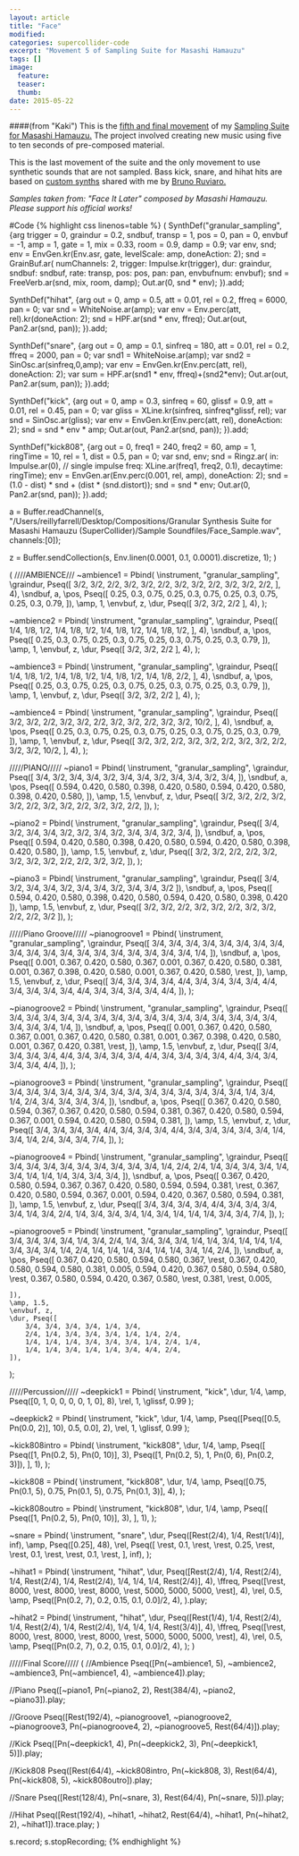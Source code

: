 ```yaml
---
layout: article
title: "Face"
modified:
categories: supercollider-code
excerpt: "Movement 5 of Sampling Suite for Masashi Hamauzu"
tags: []
image:
  feature:
  teaser:
  thumb:
date: 2015-05-22
---
```

####(from "Kaki")
This is the [fifth and final movement](https://soundcloud.com/capybarrage-reilly/elf-from-elfenkonigin-and-weihalter?in=capybarrage-reilly/sets/sampling-suite-for-masashi-1) of my [Sampling Suite for Masashi Hamauzu.](https://soundcloud.com/capybarrage-reilly/sets/sampling-suite-for-masashi-1)  The project involved creating new music using five to ten seconds of pre-composed material.

This is the last movement of the suite and the only movement to use synthetic sounds that are not sampled.  Bass kick, snare, and hihat hits are based on [custom synths](https://github.com/brunoruviaro/SynthDefs-for-Patterns/blob/master/all.scd) shared with me by [Bruno Ruviaro.](http://www.brunoruviaro.com)

*Samples taken from: "Face It Later" composed by Masashi Hamauzu.  Please support his official works!*


#Code
{% highlight css linenos=table %}
(
SynthDef("granular_sampling", {arg trigger = 0, graindur = 0.2, sndbuf, transp = 1, pos = 0, pan = 0, envbuf = -1, amp = 1, gate = 1, mix = 0.33, room = 0.9, damp = 0.9;
	var env, snd;
	env = EnvGen.kr(Env.asr, gate, levelScale: amp, doneAction: 2);
	snd = GrainBuf.ar(
		numChannels: 2,
		trigger: Impulse.kr(trigger),
		dur: graindur,
		sndbuf: sndbuf,
		rate: transp,
		pos: pos,
		pan: pan,
		envbufnum: envbuf);
	snd = FreeVerb.ar(snd, mix, room, damp);
	Out.ar(0, snd * env);
}).add;

SynthDef("hihat", {arg out = 0, amp = 0.5, att = 0.01, rel = 0.2, ffreq = 6000, pan = 0;
	var snd = WhiteNoise.ar(amp);
	var env = Env.perc(att, rel).kr(doneAction: 2);
	snd = HPF.ar(snd * env, ffreq);
	Out.ar(out, Pan2.ar(snd, pan));
}).add;

SynthDef("snare", {arg out = 0, amp = 0.1, sinfreq = 180, att = 0.01, rel = 0.2, ffreq = 2000, pan = 0;
	var snd1 = WhiteNoise.ar(amp);
	var snd2 = SinOsc.ar(sinfreq,0,amp);
	var env = EnvGen.kr(Env.perc(att, rel), doneAction: 2);
	var sum = HPF.ar(snd1 * env, ffreq)+(snd2*env);
	Out.ar(out, Pan2.ar(sum, pan));
}).add;

SynthDef("kick", {arg out = 0, amp = 0.3, sinfreq = 60, glissf = 0.9, att = 0.01, rel = 0.45, pan = 0;
	var gliss = XLine.kr(sinfreq, sinfreq*glissf, rel);
	var snd = SinOsc.ar(gliss);
	var env = EnvGen.kr(Env.perc(att, rel), doneAction: 2);
	snd = snd * env * amp;
	Out.ar(out, Pan2.ar(snd, pan));
}).add;

SynthDef("kick808", {arg out = 0, freq1 = 240, freq2 = 60, amp = 1, ringTime = 10, rel = 1, dist = 0.5, pan = 0;
    var snd, env;
	snd = Ringz.ar(
		in: Impulse.ar(0), // single impulse
		freq: XLine.ar(freq1, freq2, 0.1),
		decaytime: ringTime);
	env = EnvGen.ar(Env.perc(0.001, rel, amp), doneAction: 2);
	snd = (1.0 - dist) * snd + (dist * (snd.distort));
	snd = snd * env;
	Out.ar(0, Pan2.ar(snd, pan));
}).add;

a = Buffer.readChannel(s, "/Users/reillyfarrell/Desktop/Compositions/Granular Synthesis Suite for Masashi Hamauzu (SuperCollider)/Sample Soundfiles/Face_Sample.wav", channels:[0]);

z = Buffer.sendCollection(s, Env.linen(0.0001, 0.1, 0.0001).discretize, 1);
)

(
////AMBIENCE///
~ambience1 = Pbind(
	\instrument, "granular_sampling",
	\graindur, Pseq([
		3/2, 3/2, 2/2,
		3/2, 3/2, 2/2,
		3/2, 3/2, 2/2,
		3/2, 3/2, 2/2,
	], 4),
	\sndbuf, a,
	\pos, Pseq([
		0.25, 0.3, 0.75,
		0.25, 0.3, 0.75,
		0.25, 0.3, 0.75,
		0.25, 0.3, 0.79,
	]),
	\amp, 1,
	\envbuf, z,
	\dur, Pseq([
		3/2, 3/2, 2/2
	], 4),
);

~ambience2 = Pbind(
	\instrument, "granular_sampling",
	\graindur, Pseq([
		1/4, 1/8, 1/2,
		1/4, 1/8, 1/2,
		1/4, 1/8, 1/2,
		1/4, 1/8, 1/2,
	], 4),
	\sndbuf, a,
	\pos, Pseq([
		0.25, 0.3, 0.75,
		0.25, 0.3, 0.75,
		0.25, 0.3, 0.75,
		0.25, 0.3, 0.79,
	]),
	\amp, 1,
	\envbuf, z,
	\dur, Pseq([
		3/2, 3/2, 2/2
	], 4),
);

~ambience3 = Pbind(
	\instrument, "granular_sampling",
	\graindur, Pseq([
		1/4, 1/8, 1/2,
		1/4, 1/8, 1/2,
		1/4, 1/8, 1/2,
		1/4, 1/8, 2/2,
	], 4),
	\sndbuf, a,
	\pos, Pseq([
		0.25, 0.3, 0.75,
		0.25, 0.3, 0.75,
		0.25, 0.3, 0.75,
		0.25, 0.3, 0.79,
	]),
	\amp, 1,
	\envbuf, z,
	\dur, Pseq([
		3/2, 3/2, 2/2
	], 4),
);

~ambience4 = Pbind(
	\instrument, "granular_sampling",
	\graindur, Pseq([
		3/2, 3/2, 2/2,
		3/2, 3/2, 2/2,
		3/2, 3/2, 2/2,
		3/2, 3/2, 10/2,
	], 4),
	\sndbuf, a,
	\pos, Pseq([
		0.25, 0.3, 0.75,
		0.25, 0.3, 0.75,
		0.25, 0.3, 0.75,
		0.25, 0.3, 0.79,
	]),
	\amp, 1,
	\envbuf, z,
	\dur, Pseq([
		3/2, 3/2, 2/2,
		3/2, 3/2, 2/2,
		3/2, 3/2, 2/2,
		3/2, 3/2, 10/2,
	], 4),
);


/////PIANO/////
~piano1 = Pbind(
	\instrument, "granular_sampling",
	\graindur, Pseq([
		3/4, 3/2, 3/4,
		3/4, 3/2, 3/4,
		3/4, 3/2, 3/4,
		3/4, 3/2, 3/4,
	]),
	\sndbuf, a,
	\pos, Pseq([
		0.594, 0.420, 0.580,
		0.398, 0.420, 0.580,
		0.594, 0.420, 0.580,
		0.398, 0.420, 0.580,
	]),
	\amp, 1.5,
	\envbuf, z,
	\dur, Pseq([
		3/2, 3/2, 2/2,
		3/2, 3/2, 2/2,
		3/2, 3/2, 2/2,
		3/2, 3/2, 2/2,
	]),
);

~piano2 = Pbind(
	\instrument, "granular_sampling",
	\graindur, Pseq([
		3/4, 3/2, 3/4,
		3/4, 3/2, 3/2,
		3/4, 3/2, 3/4,
		3/4, 3/2, 3/4,
	]),
	\sndbuf, a,
	\pos, Pseq([
		0.594, 0.420, 0.580,
		0.398, 0.420, 0.580,
		0.594, 0.420, 0.580,
		0.398, 0.420, 0.580,
	]),
	\amp, 1.5,
	\envbuf, z,
	\dur, Pseq([
		3/2, 3/2, 2/2,
		2/2, 3/2, 3/2,
		3/2, 3/2, 2/2,
		2/2, 3/2, 3/2,
	]),
);

~piano3 = Pbind(
	\instrument, "granular_sampling",
	\graindur, Pseq([
		3/4, 3/2, 3/4,
		3/4, 3/2, 3/4,
		3/4, 3/2, 3/4,
		3/4, 3/2
	]),
	\sndbuf, a,
	\pos, Pseq([
		0.594, 0.420, 0.580,
		0.398, 0.420, 0.580,
		0.594, 0.420, 0.580,
		0.398, 0.420
	]),
	\amp, 1.5,
	\envbuf, z,
	\dur, Pseq([
		3/2, 3/2, 2/2,
		3/2, 3/2, 2/2,
		3/2, 3/2, 2/2,
		2/2, 3/2
	]),
);

/////Piano Groove/////
~pianogroove1 = Pbind(
	\instrument, "granular_sampling",
	\graindur, Pseq([
		3/4, 3/4, 3/4, 3/4, 3/4,
		3/4, 3/4, 3/4, 3/4, 3/4,
		3/4, 3/4, 3/4, 3/4, 3/4,
		3/4, 3/4, 3/4, 3/4, 1/4,
	]),
	\sndbuf, a,
	\pos, Pseq([
		0.001, 0.367, 0.420, 0.580, 0.367,
		0.001, 0.367, 0.420, 0.580, 0.381,
		0.001, 0.367, 0.398, 0.420, 0.580,
		0.001, 0.367, 0.420, 0.580, \rest,
	]),
	\amp, 1.5,
	\envbuf, z,
	\dur, Pseq([
		3/4, 3/4, 3/4, 3/4, 4/4,
		3/4, 3/4, 3/4, 3/4, 4/4,
		3/4, 3/4, 3/4, 3/4, 4/4,
		3/4, 3/4, 3/4, 3/4, 4/4,
	]),
);

~pianogroove2 = Pbind(
	\instrument, "granular_sampling",
	\graindur, Pseq([
		3/4, 3/4, 3/4, 3/4, 3/4,
		3/4, 3/4, 3/4, 3/4, 3/4,
		3/4, 3/4, 3/4, 3/4, 3/4,
		3/4, 3/4, 3/4, 3/4, 1/4,
	]),
	\sndbuf, a,
	\pos, Pseq([
		0.001, 0.367, 0.420, 0.580, 0.367,
		0.001, 0.367, 0.420, 0.580, 0.381,
		0.001, 0.367, 0.398, 0.420, 0.580,
		0.001, 0.367, 0.420, 0.381, \rest,
	]),
	\amp, 1.5,
	\envbuf, z,
	\dur, Pseq([
		3/4, 3/4, 3/4, 3/4, 4/4,
		3/4, 3/4, 3/4, 3/4, 4/4,
		3/4, 3/4, 3/4, 3/4, 4/4,
		3/4, 3/4, 3/4, 3/4, 4/4,
	]),
);

~pianogroove3 = Pbind(
	\instrument, "granular_sampling",
	\graindur, Pseq([
		3/4, 3/4, 3/4, 3/4, 3/4,
		3/4, 3/4, 3/4, 3/4, 3/4,
		3/4, 3/4, 3/4, 3/4, 1/4, 3/4,
		1/4, 2/4, 3/4, 3/4, 3/4, 3/4,
	]),
	\sndbuf, a,
	\pos, Pseq([
		0.367, 0.420, 0.580, 0.594, 0.367,
		0.367, 0.420, 0.580, 0.594, 0.381,
		0.367, 0.420, 0.580, 0.594, 0.367, 0.001,
		0.594, 0.420, 0.580, 0.594, 0.381,
	]),
	\amp, 1.5,
	\envbuf, z,
	\dur, Pseq([
		3/4, 3/4, 3/4, 3/4, 4/4,
		3/4, 3/4, 3/4, 4/4, 3/4,
		3/4, 3/4, 3/4, 3/4, 1/4, 3/4,
		1/4, 2/4, 3/4, 3/4, 7/4,
	]),
);

~pianogroove4 = Pbind(
	\instrument, "granular_sampling",
	\graindur, Pseq([
		3/4, 3/4, 3/4, 3/4, 3/4,
		3/4, 3/4, 3/4, 3/4, 1/4, 2/4,
		2/4, 1/4, 3/4, 3/4, 3/4, 1/4, 3/4,
		1/4, 1/4, 1/4, 3/4, 3/4, 3/4,
	]),
	\sndbuf, a,
	\pos, Pseq([
		0.367, 0.420, 0.580, 0.594, 0.367,
		0.367, 0.420, 0.580, 0.594, 0.594, 0.381,
		\rest, 0.367, 0.420, 0.580, 0.594, 0.367, 0.001,
		0.594, 0.420, 0.367, 0.580, 0.594, 0.381,
	]),
	\amp, 1.5,
	\envbuf, z,
	\dur, Pseq([
		3/4, 3/4, 3/4, 3/4, 4/4,
		3/4, 3/4, 3/4, 3/4, 1/4, 3/4,
		2/4, 1/4, 3/4, 3/4, 3/4, 1/4, 3/4,
		1/4, 1/4, 1/4, 3/4, 3/4, 7/4,
	]),
);

~pianogroove5 = Pbind(
	\instrument, "granular_sampling",
	\graindur, Pseq([
		3/4, 3/4, 3/4, 3/4, 1/4, 3/4,
		2/4, 1/4, 3/4, 3/4, 3/4, 1/4, 1/4, 3/4,
		1/4, 1/4, 1/4, 3/4, 3/4, 3/4, 1/4, 2/4, 1/4,
		1/4, 1/4, 3/4, 1/4, 1/4, 3/4, 1/4, 2/4,
	]),
	\sndbuf, a,
	\pos, Pseq([
		0.367, 0.420, 0.580, 0.594, 0.580, 0.367,
		\rest, 0.367, 0.420, 0.580, 0.594, 0.580, 0.381, 0.005,
		0.594, 0.420, 0.367, 0.580, 0.594, 0.580, \rest, 0.367, 0.580,
		0.594, 0.420, 0.367, 0.580, \rest, 0.381, \rest, 0.005,

	]),
	\amp, 1.5,
	\envbuf, z,
	\dur, Pseq([
		3/4, 3/4, 3/4, 3/4, 1/4, 3/4,
		2/4, 1/4, 3/4, 3/4, 3/4, 1/4, 1/4, 2/4,
		1/4, 1/4, 1/4, 3/4, 3/4, 3/4, 1/4, 2/4, 1/4,
		1/4, 1/4, 3/4, 1/4, 1/4, 3/4, 4/4, 2/4,
	]),
);

/////Percussion/////
~deepkick1 = Pbind(
	\instrument, "kick",
	\dur, 1/4,
	\amp, Pseq([0, 1, 0, 0, 0, 0, 1, 0], 8),
	\rel, 1,
	\glissf, 0.99
);

~deepkick2 = Pbind(
	\instrument, "kick",
	\dur, 1/4,
	\amp, Pseq([Pseq([0.5, Pn(0.0, 2)], 10), 0.5, 0.0], 2),
	\rel, 1,
	\glissf, 0.99
);

~kick808intro = Pbind(
	\instrument, "kick808",
	\dur, 1/4,
	\amp, Pseq([
		Pseq([1, Pn(0.2, 5), Pn(0, 10)], 3),
		Pseq([1, Pn(0.2, 5), 1, Pn(0, 6), Pn(0.2, 3)]),
	], 1),
);

~kick808 = Pbind(
	\instrument, "kick808",
	\dur, 1/4,
	\amp, Pseq([0.75, Pn(0.1, 5), 0.75, Pn(0.1, 5), 0.75, Pn(0.1, 3)], 4),
);

~kick808outro = Pbind(
	\instrument, "kick808",
	\dur, 1/4,
	\amp, Pseq([
		Pseq([1, Pn(0.2, 5), Pn(0, 10)], 3),
	], 1),
);

~snare = Pbind(
	\instrument, "snare",
	\dur, Pseq([Rest(2/4), 1/4, Rest(1/4)], inf),
	\amp, Pseq([0.25], 48),
	\rel, Pseq([
		\rest, 0.1, \rest,
		\rest, 0.25, \rest,
		\rest, 0.1, \rest,
		\rest, 0.1, \rest,
	], inf),
);

~hihat1 = Pbind(
	\instrument, "hihat",
	\dur, Pseq([Rest(2/4), 1/4, Rest(2/4), 1/4, Rest(2/4), 1/4, Rest(2/4), 1/4, 1/4, 1/4, Rest(2/4)], 4),
	\ffreq, Pseq([\rest, 8000, \rest, 8000, \rest, 8000, \rest, 5000, 5000, 5000, \rest], 4),
	\rel, 0.5,
	\amp, Pseq([Pn(0.2, 7), 0.2, 0.15, 0.1, 0.0]/2, 4),
).play;

~hihat2 = Pbind(
	\instrument, "hihat",
	\dur, Pseq([Rest(1/4), 1/4, Rest(2/4), 1/4, Rest(2/4), 1/4, Rest(2/4), 1/4, 1/4, 1/4, Rest(3/4)], 4),
	\ffreq, Pseq([\rest, 8000, \rest, 8000, \rest, 8000, \rest, 5000, 5000, 5000, \rest], 4),
	\rel, 0.5,
	\amp, Pseq([Pn(0.2, 7), 0.2, 0.15, 0.1, 0.0]/2, 4),
);
)

/////Final Score/////
(
//Ambience
Pseq([Pn(~ambience1, 5), ~ambience2, ~ambience3, Pn(~ambience1, 4), ~ambience4]).play;

//Piano
Pseq([~piano1, Pn(~piano2, 2), Rest(384/4), ~piano2, ~piano3]).play;

//Groove
Pseq([Rest(192/4), ~pianogroove1, ~pianogroove2, ~pianogroove3, Pn(~pianogroove4, 2), ~pianogroove5, Rest(64/4)]).play;

//Kick
Pseq([Pn(~deepkick1, 4), Pn(~deepkick2, 3), Pn(~deepkick1, 5)]).play;

//Kick808
Pseq([Rest(64/4), ~kick808intro, Pn(~kick808, 3), Rest(64/4), Pn(~kick808, 5), ~kick808outro]).play;

//Snare
Pseq([Rest(128/4), Pn(~snare, 3), Rest(64/4), Pn(~snare, 5)]).play;

//Hihat
Pseq([Rest(192/4), ~hihat1, ~hihat2, Rest(64/4), ~hihat1, Pn(~hihat2, 2), ~hihat1]).trace.play;
)

s.record;
s.stopRecording;
{% endhighlight %}

